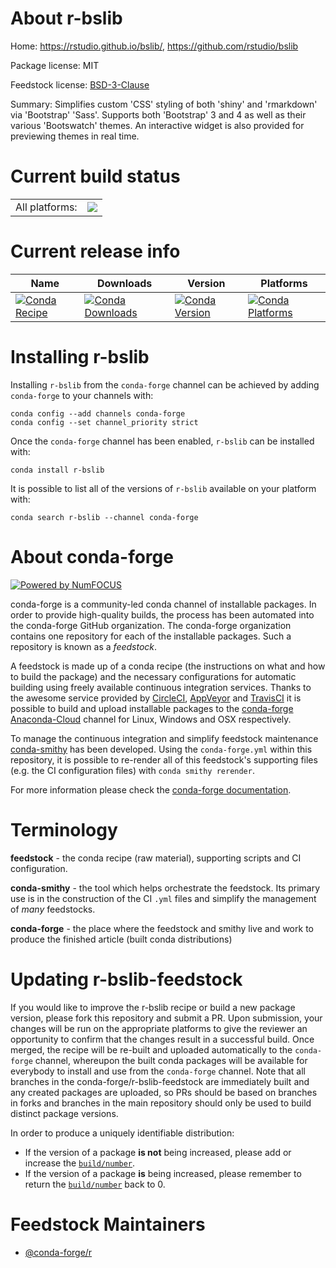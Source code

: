 About r-bslib
=============

Home: https://rstudio.github.io/bslib/, https://github.com/rstudio/bslib

Package license: MIT

Feedstock license: [BSD-3-Clause](https://github.com/conda-forge/r-bslib-feedstock/blob/master/LICENSE.txt)

Summary: Simplifies custom 'CSS' styling of both 'shiny' and 'rmarkdown' via 'Bootstrap' 'Sass'. Supports both 'Bootstrap' 3 and 4 as well as their various 'Bootswatch' themes. An interactive widget is also provided for previewing themes in real time.

Current build status
====================


<table><tr><td>All platforms:</td>
    <td>
      <a href="https://dev.azure.com/conda-forge/feedstock-builds/_build/latest?definitionId=11702&branchName=master">
        <img src="https://dev.azure.com/conda-forge/feedstock-builds/_apis/build/status/r-bslib-feedstock?branchName=master">
      </a>
    </td>
  </tr>
</table>

Current release info
====================

| Name | Downloads | Version | Platforms |
| --- | --- | --- | --- |
| [![Conda Recipe](https://img.shields.io/badge/recipe-r--bslib-green.svg)](https://anaconda.org/conda-forge/r-bslib) | [![Conda Downloads](https://img.shields.io/conda/dn/conda-forge/r-bslib.svg)](https://anaconda.org/conda-forge/r-bslib) | [![Conda Version](https://img.shields.io/conda/vn/conda-forge/r-bslib.svg)](https://anaconda.org/conda-forge/r-bslib) | [![Conda Platforms](https://img.shields.io/conda/pn/conda-forge/r-bslib.svg)](https://anaconda.org/conda-forge/r-bslib) |

Installing r-bslib
==================

Installing `r-bslib` from the `conda-forge` channel can be achieved by adding `conda-forge` to your channels with:

```
conda config --add channels conda-forge
conda config --set channel_priority strict
```

Once the `conda-forge` channel has been enabled, `r-bslib` can be installed with:

```
conda install r-bslib
```

It is possible to list all of the versions of `r-bslib` available on your platform with:

```
conda search r-bslib --channel conda-forge
```


About conda-forge
=================

[![Powered by NumFOCUS](https://img.shields.io/badge/powered%20by-NumFOCUS-orange.svg?style=flat&colorA=E1523D&colorB=007D8A)](http://numfocus.org)

conda-forge is a community-led conda channel of installable packages.
In order to provide high-quality builds, the process has been automated into the
conda-forge GitHub organization. The conda-forge organization contains one repository
for each of the installable packages. Such a repository is known as a *feedstock*.

A feedstock is made up of a conda recipe (the instructions on what and how to build
the package) and the necessary configurations for automatic building using freely
available continuous integration services. Thanks to the awesome service provided by
[CircleCI](https://circleci.com/), [AppVeyor](https://www.appveyor.com/)
and [TravisCI](https://travis-ci.com/) it is possible to build and upload installable
packages to the [conda-forge](https://anaconda.org/conda-forge)
[Anaconda-Cloud](https://anaconda.org/) channel for Linux, Windows and OSX respectively.

To manage the continuous integration and simplify feedstock maintenance
[conda-smithy](https://github.com/conda-forge/conda-smithy) has been developed.
Using the ``conda-forge.yml`` within this repository, it is possible to re-render all of
this feedstock's supporting files (e.g. the CI configuration files) with ``conda smithy rerender``.

For more information please check the [conda-forge documentation](https://conda-forge.org/docs/).

Terminology
===========

**feedstock** - the conda recipe (raw material), supporting scripts and CI configuration.

**conda-smithy** - the tool which helps orchestrate the feedstock.
                   Its primary use is in the construction of the CI ``.yml`` files
                   and simplify the management of *many* feedstocks.

**conda-forge** - the place where the feedstock and smithy live and work to
                  produce the finished article (built conda distributions)


Updating r-bslib-feedstock
==========================

If you would like to improve the r-bslib recipe or build a new
package version, please fork this repository and submit a PR. Upon submission,
your changes will be run on the appropriate platforms to give the reviewer an
opportunity to confirm that the changes result in a successful build. Once
merged, the recipe will be re-built and uploaded automatically to the
`conda-forge` channel, whereupon the built conda packages will be available for
everybody to install and use from the `conda-forge` channel.
Note that all branches in the conda-forge/r-bslib-feedstock are
immediately built and any created packages are uploaded, so PRs should be based
on branches in forks and branches in the main repository should only be used to
build distinct package versions.

In order to produce a uniquely identifiable distribution:
 * If the version of a package **is not** being increased, please add or increase
   the [``build/number``](https://docs.conda.io/projects/conda-build/en/latest/resources/define-metadata.html#build-number-and-string).
 * If the version of a package **is** being increased, please remember to return
   the [``build/number``](https://docs.conda.io/projects/conda-build/en/latest/resources/define-metadata.html#build-number-and-string)
   back to 0.

Feedstock Maintainers
=====================

* [@conda-forge/r](https://github.com/conda-forge/r/)

